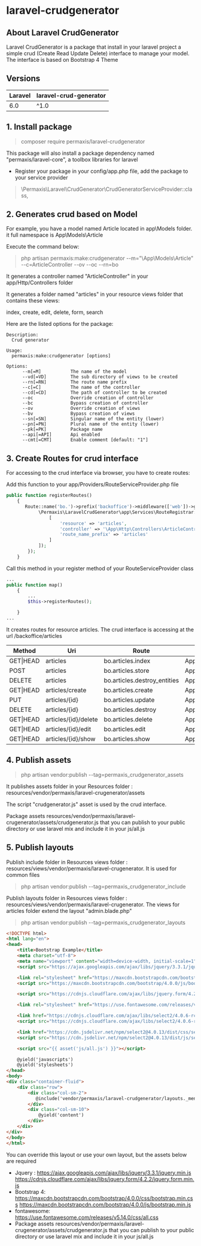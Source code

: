 # laravel-crudgenerator

## About Laravel CrudGenerator
Laravel CrudGenerator is a package that install in your laravel project a simple crud (Create Read Update Delete) interface to manage your model.
The interface is based on Bootstrap 4 Theme

## Versions
| Laravel | laravel-crud-generator |
| --- | --- |
| 6.0 | ^1.0 |

## 1. Install package

> composer require permaxis/laravel-crudgenerator

This package will also install a package dependency named "permaxis/laravel-core", a toolbox libraries for laravel

- Register your package in your config/app.php file, add the package to your service provider

> \Permaxis\Laravel\CrudGenerator\CrudGeneratorServiceProvider::class,


## 2. Generates crud based on Model

For example, you have a model named Article located in app\Models folder. it full namespace is App\Models\Article

Execute the command below:

> php artisan permaxis:make:crudgenerator --m="\App\Models\Article" --c=ArticleController --ov --oc --rn=bo

It generates a controller named "ArticleController" in your app/Http/Controllers folder

It generates a folder named "articles" in your resource views folder that contains these views:

index, create, edit, delete, form, search

Here are the listed options for the package:
```
Description:
  Crud generator

Usage:
  permaxis:make:crudgenerator [options]

Options:
      --m[=M]           The name of the model
      --vd[=VD]         The sub directory of views to be created
      --rn[=RN]         The route name prefix
      --c[=C]           The name of the controller
      --cd[=CD]         The path of controller to be created
      --oc              Override creation of controller
      --bc              Bypass creation of controller
      --ov              Override creation of views
      --bv              Bypass creation of views
      --sn[=SN]         Singular name of the entity (lower)
      --pn[=PN]         Plural name of the entity (lower)
      --pk[=PK]         Package name
      --api[=API]       Api enabled
      --cmt[=CMT]       Enable comment [default: "1"]
````

## 3. Create Routes for crud interface

For accessing to the crud interface via browser, you have to create routes:

Add this function to your app/Providers/RouteServiceProvider.php file

``` php
public function registerRoutes()
    {
       Route::name('bo.')->prefix('backoffice')->middleware(['web'])->group(function ()  {
            \Permaxis\LaravelCrudGenerator\app\Services\RouteRegistrar::routes([
                [
                    'resource' => 'articles',
                    'controller' => '\App\Http\Controllers\ArticleController',
                    'route_name_prefix' => 'articles'
                ]
            ]);
        });
    }
```
Call this method in your register method of your RouteServiceProvider class

``` php
...
public function map()
    {
        ...
        $this->registerRoutes();

    }
...
```
It creates routes for resource articles. The crud interface is accessing at the url /backoffice/articles

| Method | Uri | Route | Action Controller | Middleware |
| --- | --- | --- | --- | --- |
| GET\|HEAD | articles             | bo.articles.index            | App\Http\Controllers\ArticleController@index           | web          |
| POST     | articles             | bo.articles.store            | App\Http\Controllers\ArticleController@store           | web          |
| DELETE   | articles             | bo.articles.destroy_entities | App\Http\Controllers\ArticleController@destroyEntities | web          |
| GET\|HEAD | articles/create      | bo.articles.create           | App\Http\Controllers\ArticleController@create          | web          |
| PUT      | articles/{id}        | bo.articles.update           | App\Http\Controllers\ArticleController@update          | web          |
| DELETE   | articles/{id}        | bo.articles.destroy          | App\Http\Controllers\ArticleController@destroy         | web          |
| GET\|HEAD | articles/{id}/delete | bo.articles.delete           | App\Http\Controllers\ArticleController@delete          | web          |
| GET\|HEAD | articles/{id}/edit   | bo.articles.edit             | App\Http\Controllers\ArticleController@edit            | web          |
| GET\|HEAD | articles/{id}/show   | bo.articles.show             | App\Http\Controllers\ArticleController@show            | web          | 


## 4. Publish assets

> php artisan vendor:publish --tag=permaxis_crudgenerator_assets

It publishes assets folder in your Resources folder : resources/vendor/permaxis/laravel-crugenerator/assets

The script "crudgenerator.js" asset is used by the crud interface.

Package assets resources/vendor/permaxis/laravel-crugenerator/assets/crudgenerator.js that you can publish to your public directory or use laravel mix and include it in your js/all.js

## 5. Publish layouts

Publish include folder in Resources views folder : resources/views/vendor/permaxis/laravel-crugenerator.
It is used for common files
> php artisan vendor:publish --tag=permaxis_crudgenerator_include

Publish layouts folder in Resources views folder : resources/views/vendor/permaxis/laravel-crugenerator.
The views for articles folder  extend the  layout "admin.blade.php"
> php artisan vendor:publish --tag=permaxis_crudgenerator_layouts

``` html
<!DOCTYPE html>
<html lang="en">
<head>
    <title>Bootstrap Example</title>
    <meta charset="utf-8">
    <meta name="viewport" content="width=device-width, initial-scale=1">
    <script src="https://ajax.googleapis.com/ajax/libs/jquery/3.3.1/jquery.min.js"></script>

    <link rel="stylesheet" href="https://maxcdn.bootstrapcdn.com/bootstrap/4.0.0/css/bootstrap.min.css" integrity="sha384-Gn5384xqQ1aoWXA+058RXPxPg6fy4IWvTNh0E263XmFcJlSAwiGgFAW/dAiS6JXm" crossorigin="anonymous">
    <script src="https://maxcdn.bootstrapcdn.com/bootstrap/4.0.0/js/bootstrap.min.js" integrity="sha384-JZR6Spejh4U02d8jOt6vLEHfe/JQGiRRSQQxSfFWpi1MquVdAyjUar5+76PVCmYl" crossorigin="anonymous"></script>

    <script src="https://cdnjs.cloudflare.com/ajax/libs/jquery.form/4.2.2/jquery.form.min.js" integrity="sha384-FzT3vTVGXqf7wRfy8k4BiyzvbNfeYjK+frTVqZeNDFl8woCbF0CYG6g2fMEFFo/i" crossorigin="anonymous"></script>

    <link rel="stylesheet" href="https://use.fontawesome.com/releases/v5.14.0/css/all.css" integrity="sha384-HzLeBuhoNPvSl5KYnjx0BT+WB0QEEqLprO+NBkkk5gbc67FTaL7XIGa2w1L0Xbgc" crossorigin="anonymous">

    <link href="https://cdnjs.cloudflare.com/ajax/libs/select2/4.0.6-rc.0/css/select2.css" rel="stylesheet" />
    <script src="https://cdnjs.cloudflare.com/ajax/libs/select2/4.0.6-rc.0/js/select2.min.js"></script>

    <link href="https://cdn.jsdelivr.net/npm/select2@4.0.13/dist/css/select2.min.css" rel="stylesheet" />
    <script src="https://cdn.jsdelivr.net/npm/select2@4.0.13/dist/js/select2.min.js"></script>

    <script src="{{ asset('js/all.js') }}"></script>

    @yield('javascripts')
    @yield('stylesheets')
</head>
<body>
<div class="container-fluid">
    <div class="row">
        <div class="col-sm-2">
           @include('vendor/permaxis/laravel-crudgenerator/layouts._menu')
        </div>
        <div class="col-sm-10">
            @yield('content')
        </div>
    </div>
</div>
</body>
</html>
```

You can override this layout or use your own layout, but the assets below are required
- Jquery :
https://ajax.googleapis.com/ajax/libs/jquery/3.3.1/jquery.min.js
https://cdnjs.cloudflare.com/ajax/libs/jquery.form/4.2.2/jquery.form.min.js
- Bootstrap 4:
https://maxcdn.bootstrapcdn.com/bootstrap/4.0.0/css/bootstrap.min.css
https://maxcdn.bootstrapcdn.com/bootstrap/4.0.0/js/bootstrap.min.js
- fontawesome:
https://use.fontawesome.com/releases/v5.14.0/css/all.css
- Package assets
resources/vendor/permaxis/laravel-crugenerator/assets/crudgenerator.js that you can publish to your public directory or use laravel mix and include it in your js/all.js







